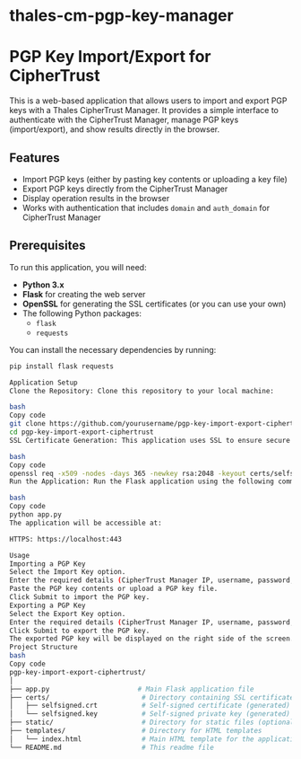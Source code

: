 # thales-cm-pgp-key-manager

# PGP Key Import/Export for CipherTrust

This is a web-based application that allows users to import and export PGP keys with a Thales CipherTrust Manager. It provides a simple interface to authenticate with the CipherTrust Manager, manage PGP keys (import/export), and show results directly in the browser.

## Features

- Import PGP keys (either by pasting key contents or uploading a key file)
- Export PGP keys directly from the CipherTrust Manager
- Display operation results in the browser
- Works with authentication that includes `domain` and `auth_domain` for CipherTrust Manager

## Prerequisites

To run this application, you will need:

- **Python 3.x**
- **Flask** for creating the web server
- **OpenSSL** for generating the SSL certificates (or you can use your own)
- The following Python packages:
  - `flask`
  - `requests`

You can install the necessary dependencies by running:

```bash
pip install flask requests

Application Setup
Clone the Repository: Clone this repository to your local machine:

bash
Copy code
git clone https://github.com/yourusername/pgp-key-import-export-ciphertrust.git
cd pgp-key-import-export-ciphertrust
SSL Certificate Generation: This application uses SSL to ensure secure communication. To generate a self-signed SSL certificate, run the following command:

bash
Copy code
openssl req -x509 -nodes -days 365 -newkey rsa:2048 -keyout certs/selfsigned.key -out certs/selfsigned.crt -subj "/CN=localhost"
Run the Application: Run the Flask application using the following command:

bash
Copy code
python app.py
The application will be accessible at:

HTTPS: https://localhost:443

Usage
Importing a PGP Key
Select the Import Key option.
Enter the required details (CipherTrust Manager IP, username, password, domain, auth domain, and key name).
Paste the PGP key contents or upload a PGP key file.
Click Submit to import the PGP key.
Exporting a PGP Key
Select the Export Key option.
Enter the required details (CipherTrust Manager IP, username, password, domain, auth domain, and key name).
Click Submit to export the PGP key.
The exported PGP key will be displayed on the right side of the screen.
Project Structure
bash
Copy code
pgp-key-import-export-ciphertrust/
│
├── app.py                      # Main Flask application file
├── certs/                       # Directory containing SSL certificates
│   ├── selfsigned.crt           # Self-signed certificate (generated)
│   └── selfsigned.key           # Self-signed private key (generated)
├── static/                      # Directory for static files (optional, if you add CSS or JavaScript)
├── templates/                   # Directory for HTML templates
│   └── index.html               # Main HTML template for the application
└── README.md                    # This readme file

